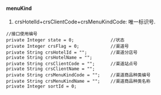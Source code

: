 #### menuKind
1. crsHotelId+crsClientCode+crsMenuKindCode: 唯一标识号.
```
//接口使用编号
private Integer state = 0;              //状态
private Integer crsFlag = 0;            //渠道号
private String crsHotelId = "";         //渠道分店号
private String crsHotelName = "";
private String crsClientCode = "";      //渠道站点号
private String crsClientName = "";
private String crsMenuKindCode = "";    //渠道商品种类编号
private String crsMenuKindName = "";    //渠道商品种类名称
private Integer sortId = 0;
```
